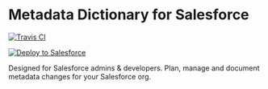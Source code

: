# Metadata Dictionary for Salesforce
[![Travis CI](https://img.shields.io/travis/jongpie/SalesforceMetadataDictionary/master.svg)](https://travis-ci.org/jongpie/SalesforceMetadataDictionary)

<a href="https://githubsfdeploy.herokuapp.com" target="_blank">
    <img alt="Deploy to Salesforce" src="https://raw.githubusercontent.com/afawcett/githubsfdeploy/master/deploy.png">
</a>

Designed for Salesforce admins & developers. Plan, manage and document metadata changes for your Salesforce org.